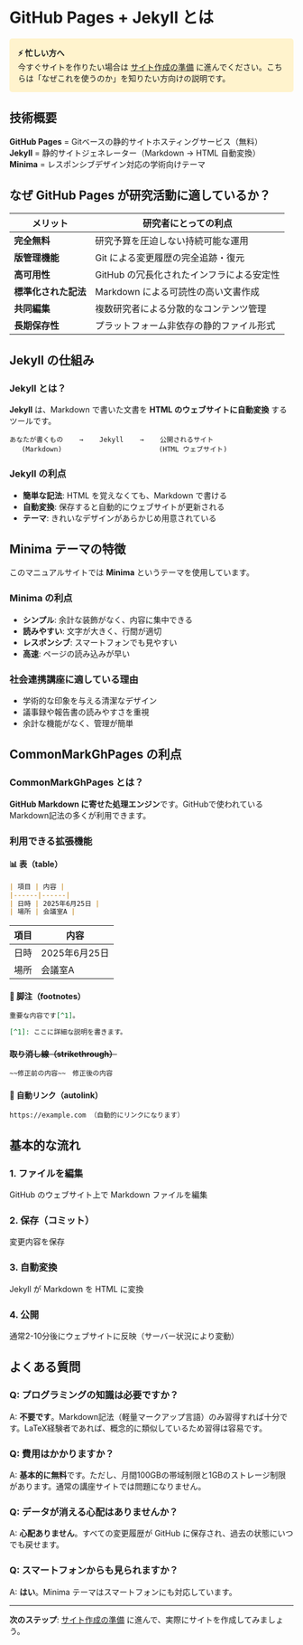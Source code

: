 # GitHub Pages + Jekyll とは

<div style="background-color: #fff3cd; padding: 15px; border-radius: 5px; margin: 15px 0;">
<strong>⚡ 忙しい方へ</strong><br>
今すぐサイトを作りたい場合は <a href="setup">サイト作成の準備</a> に進んでください。こちらは「なぜこれを使うのか」を知りたい方向けの説明です。
</div>

## 技術概要

**GitHub Pages** = Gitベースの静的サイトホスティングサービス（無料）  
**Jekyll** = 静的サイトジェネレーター（Markdown → HTML 自動変換）  
**Minima** = レスポンシブデザイン対応の学術向けテーマ

## なぜ GitHub Pages が研究活動に適しているか？

| メリット | 研究者にとっての利点 |
|---------|------------------|
| **完全無料** | 研究予算を圧迫しない持続可能な運用 |
| **版管理機能** | Git による変更履歴の完全追跡・復元 |
| **高可用性** | GitHub の冗長化されたインフラによる安定性 |
| **標準化された記法** | Markdown による可読性の高い文書作成 |
| **共同編集** | 複数研究者による分散的なコンテンツ管理 |
| **長期保存性** | プラットフォーム非依存の静的ファイル形式 |

## Jekyll の仕組み

### Jekyll とは？
**Jekyll** は、Markdown で書いた文書を **HTML のウェブサイトに自動変換** するツールです。

```
あなたが書くもの    →    Jekyll    →    公開されるサイト
   (Markdown)                        (HTML ウェブサイト)
```

### Jekyll の利点
- **簡単な記法**: HTML を覚えなくても、Markdown で書ける
- **自動変換**: 保存すると自動的にウェブサイトが更新される
- **テーマ**: きれいなデザインがあらかじめ用意されている

## Minima テーマの特徴

このマニュアルサイトでは **Minima** というテーマを使用しています。

### Minima の利点
- **シンプル**: 余計な装飾がなく、内容に集中できる
- **読みやすい**: 文字が大きく、行間が適切
- **レスポンシブ**: スマートフォンでも見やすい
- **高速**: ページの読み込みが早い

### 社会連携講座に適している理由
- 学術的な印象を与える清潔なデザイン
- 議事録や報告書の読みやすさを重視
- 余計な機能がなく、管理が簡単

## CommonMarkGhPages の利点

### CommonMarkGhPages とは？
**GitHub Markdown に寄せた処理エンジン**です。GitHubで使われているMarkdown記法の多くが利用できます。

### 利用できる拡張機能

#### 📊 表（table）
```markdown
| 項目 | 内容 |
|------|------|
| 日時 | 2025年6月25日 |
| 場所 | 会議室A |
```

| 項目 | 内容 |
|------|------|
| 日時 | 2025年6月25日 |
| 場所 | 会議室A |

#### 📝 脚注（footnotes）
```markdown
重要な内容です[^1]。

[^1]: ここに詳細な説明を書きます。
```

#### ~~取り消し線（strikethrough）~~
```markdown
~~修正前の内容~~　修正後の内容
```

#### 🔗 自動リンク（autolink）
```markdown
https://example.com （自動的にリンクになります）
```

## 基本的な流れ

### 1. ファイルを編集
GitHub のウェブサイト上で Markdown ファイルを編集

### 2. 保存（コミット）
変更内容を保存

### 3. 自動変換
Jekyll が Markdown を HTML に変換

### 4. 公開
通常2-10分後にウェブサイトに反映（サーバー状況により変動）

## よくある質問

### Q: プログラミングの知識は必要ですか？
A: **不要です**。Markdown記法（軽量マークアップ言語）のみ習得すれば十分です。LaTeX経験者であれば、概念的に類似しているため習得は容易です。

### Q: 費用はかかりますか？
A: **基本的に無料**です。ただし、月間100GBの帯域制限と1GBのストレージ制限があります。通常の講座サイトでは問題になりません。

### Q: データが消える心配はありませんか？
A: **心配ありません**。すべての変更履歴が GitHub に保存され、過去の状態にいつでも戻せます。

### Q: スマートフォンからも見られますか？
A: **はい**。Minima テーマはスマートフォンにも対応しています。

---

**次のステップ**: [サイト作成の準備](setup) に進んで、実際にサイトを作成してみましょう。